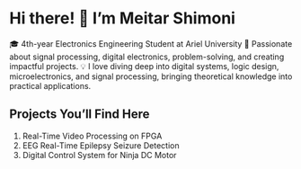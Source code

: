 # Hi there! 👋 I’m Meitar Shimoni

🎓 4th-year Electronics Engineering Student at Ariel University
🔧 Passionate about signal processing, digital electronics, problem-solving, and creating impactful projects.
💡 I love diving deep into digital systems, logic design, microelectronics, and signal processing, bringing theoretical knowledge into practical applications.


## Projects You’ll Find Here
1. Real-Time Video Processing on FPGA
2. EEG Real-Time Epilepsy Seizure Detection
3. Digital Control System for Ninja DC Motor
